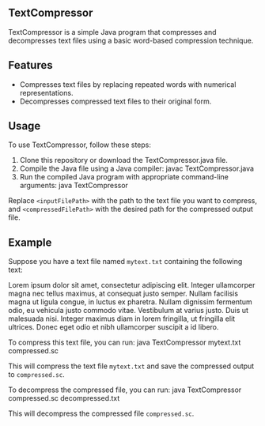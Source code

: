 ## TextCompressor

TextCompressor is a simple Java program that compresses and decompresses text files using a basic word-based compression technique.

## Features

- Compresses text files by replacing repeated words with numerical representations.
- Decompresses compressed text files to their original form.

## Usage

To use TextCompressor, follow these steps:

1. Clone this repository or download the TextCompressor.java file.
2. Compile the Java file using a Java compiler: javac TextCompressor.java
3. Run the compiled Java program with appropriate command-line arguments: java TextCompressor <inputFilePath> <compressedFilePath>

Replace `<inputFilePath>` with the path to the text file you want to compress, and `<compressedFilePath>` with the desired path for the compressed output file.

## Example

Suppose you have a text file named `mytext.txt` containing the following text:

Lorem ipsum dolor sit amet, consectetur adipiscing elit. Integer ullamcorper magna nec tellus maximus, at consequat justo semper. Nullam facilisis magna ut ligula congue, in luctus ex pharetra. Nullam dignissim fermentum odio, eu vehicula justo commodo vitae. Vestibulum at varius justo. Duis ut malesuada nisi. Integer maximus diam in lorem fringilla, ut fringilla elit ultrices. Donec eget odio et nibh ullamcorper suscipit a id libero.

To compress this text file, you can run: 
java TextCompressor mytext.txt compressed.sc

This will compress the text file `mytext.txt` and save the compressed output to `compressed.sc`.

To decompress the compressed file, you can run: 
java TextCompressor compressed.sc decompressed.txt

This will decompress the compressed file `compressed.sc`.
